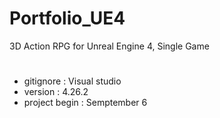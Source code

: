 # Portfolio_UE4
3D Action RPG for Unreal Engine 4, Single Game


#
- gitignore : Visual studio
- version : 4.26.2
- project begin : Semptember 6
